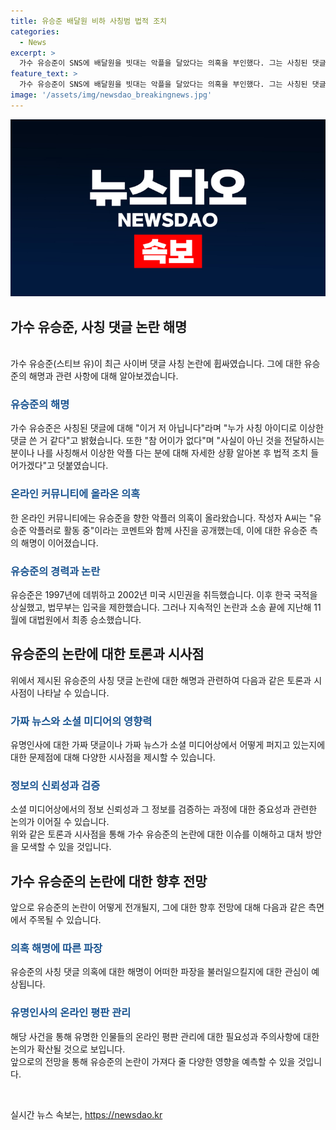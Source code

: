 ```yaml
---
title: 유승준 배달원 비하 사칭범 법적 조치
categories:
  - News
excerpt: >
  가수 유승준이 SNS에 배달원을 빗대는 악플을 달았다는 의혹을 부인했다. 그는 사칭된 댓글이라고 주장하며 법적 조치를 취할 것이라고 밝혔다. 최근 온라인 커뮤니티에는 유승준이 배달 라이더를 비하하는 댓글을 달았다는 주장이 올라와 논란이 되고 있다. 1997년 데뷔한 유승준은 미국 시민권을 취득한 후 한국 국적을 상실하고, 이후 여러 번의 법정 싸움을 통해 비자 발급 문제로 논란이 있었다. (단어수: 109)
feature_text: >
  가수 유승준이 SNS에 배달원을 빗대는 악플을 달았다는 의혹을 부인했다. 그는 사칭된 댓글이라고 주장하며 법적 조치를 취할 것이라고 밝혔다. 최근 온라인 커뮤니티에는 유승준이 배달 라이더를 비하하는 댓글을 달았다는 주장이 올라와 논란이 되고 있다. 1997년 데뷔한 유승준은 미국 시민권을 취득한 후 한국 국적을 상실하고, 이후 여러 번의 법정 싸움을 통해 비자 발급 문제로 논란이 있었다. (단어수: 109)
image: '/assets/img/newsdao_breakingnews.jpg'
---
```


<p><img src="/assets/img/newsdao_breakingnews.jpg" alt="bookingtag 속보" /></p>

<h2 data-ke-size="size26">가수 유승준, 사칭 댓글 논란 해명</h2>

<p><br>
가수 유승준(스티브 유)이 최근 사이버 댓글 사칭 논란에 휩싸였습니다. 그에 대한 유승준의 해명과 관련 사항에 대해 알아보겠습니다.
<br></p>

<h3><b><span style="color: #1a5490;">유승준의 해명</span></b></h3>

<p>가수 유승준은 사칭된 댓글에 대해 "이거 저 아닙니다"라며 "누가 사칭 아이디로 이상한 댓글 쓴 거 같다"고 밝혔습니다. 또한 "참 어이가 없다"며 "사실이 아닌 것을 전달하시는 분이나 나를 사칭해서 이상한 악플 다는 분에 대해 자세한 상황 알아본 후 법적 조치 들어가겠다"고 덧붙였습니다.</p>

<h3><b><span style="color: #1a5490;">온라인 커뮤니티에 올라온 의혹</span></b></h3>

<p>한 온라인 커뮤니티에는 유승준을 향한 악플러 의혹이 올라왔습니다. 작성자 A씨는 "유승준 악플러로 활동 중"이라는 코멘트와 함께 사진을 공개했는데, 이에 대한 유승준 측의 해명이 이어졌습니다.</p>

<h3><b><span style="color: #1a5490;">유승준의 경력과 논란</span></b></h3>

<p>유승준은 1997년에 데뷔하고 2002년 미국 시민권을 취득했습니다. 이후 한국 국적을 상실했고, 법무부는 입국을 제한했습니다. 그러나 지속적인 논란과 소송 끝에 지난해 11월에 대법원에서 최종 승소했습니다.</p>

<h2 data-ke-size="size26">유승준의 논란에 대한 토론과 시사점</h2>

<p>위에서 제시된 유승준의 사칭 댓글 논란에 대한 해명과 관련하여 다음과 같은 토론과 시사점이 나타날 수 있습니다.
<br></p>

<h3><b><span style="color: #1a5490;">가짜 뉴스와 소셜 미디어의 영향력</span></b></h3>

<p>유명인사에 대한 가짜 댓글이나 가짜 뉴스가 소셜 미디어상에서 어떻게 퍼지고 있는지에 대한 문제점에 대해 다양한 시사점을 제시할 수 있습니다.</p>

<h3><b><span style="color: #1a5490;">정보의 신뢰성과 검증</span></b></h3>

<p>소셜 미디어상에서의 정보 신뢰성과 그 정보를 검증하는 과정에 대한 중요성과 관련한 논의가 이어질 수 있습니다.
<br>
위와 같은 토론과 시사점을 통해 가수 유승준의 논란에 대한 이슈를 이해하고 대처 방안을 모색할 수 있을 것입니다.</p>

<h2 data-ke-size="size26">가수 유승준의 논란에 대한 향후 전망</h2>

<p>앞으로 유승준의 논란이 어떻게 전개될지, 그에 대한 향후 전망에 대해 다음과 같은 측면에서 주목될 수 있습니다.
<br></p>

<h3><b><span style="color: #1a5490;">의혹 해명에 따른 파장</span></b></h3>

<p>유승준의 사칭 댓글 의혹에 대한 해명이 어떠한 파장을 불러일으킬지에 대한 관심이 예상됩니다.</p>

<h3><b><span style="color: #1a5490;">유명인사의 온라인 평판 관리</span></b></h3>

<p>해당 사건을 통해 유명한 인물들의 온라인 평판 관리에 대한 필요성과 주의사항에 대한 논의가 확산될 것으로 보입니다.
<br>
앞으로의 전망을 통해 유승준의 논란이 가져다 줄 다양한 영향을 예측할 수 있을 것입니다.</p>

<p data-ke-size="size16">&nbsp;</p>
실시간 뉴스 속보는, <a href="https://newsdao.kr" rel="dofollow">https://newsdao.kr</a>


